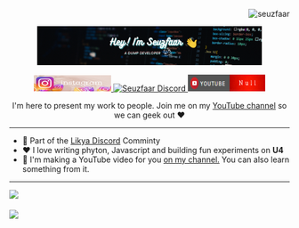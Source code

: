 <p align="right"> <img src="https://komarev.com/ghpvc/?username=seuzfaar&label=Profile%20views&color=0e75b6&style=flat" alt="seuzfaar" /> </p>

<p align="center"><a href="https://github.com/Seuzfaar"><img width="80%" alt="Hey! I'am Seuzfaar. A dump developer :)" src="./assets/gh-readme-header.png" /></a></p>

<p align="center">
  <a href="https://www.instagram.com/iselo911/">
    <img src="./assets/instagram.png" alt="Seuzfaar's instagram" height="29" width="139" /> 
  </a>
  <a href="https://discord.gg/SWhBEbMzW3">
    <img src="https://img.shields.io/discord/699608417039286293?logo=discord&style=for-the-badge&color=blue" alt="Seuzfaar Discord" height="30" width="139" />
  </a>
  <a href="http://youtube.com/seuzfaar?sub_confirmation=1">
    <img src="./assets/youtube.png" alt="Seuzfaar's Youtube Channel" height="30" width="139"/>
  </a>
</p>

<p align="center">I'm here to present my work to people. Join me on my <a href="http://youtube.com/seuzfaar?sub_confirmation=1">YouTube channel</a> so we can geek out ❤️</p>

---

- 🌟 Part of the <a href="https://discord.gg/SWhBEbMzW3">Likya Discord</a> Comminty
- ❤️ I love writing phyton, Javascript and building fun experiments on **U4** 
- 📸 I'm making a YouTube video for you <a href="http://youtube.com/seuzfaar?sub_confirmation=1">on my channel.</a> You can also learn something from it.

---

<a href="http://youtube.com/seuzfaar?sub_confirmation=1">
 <picture>
<source 
  srcset="https://github-readme-stats.vercel.app/api?username=Seuzfaar&show_icons=true&custom_title=Seuzfaar's Stats&theme=transparent"
  media="(prefers-color-scheme: dark)"
/>
<source
  srcset="https://github-readme-stats.vercel.app/api?username=Seuzfaar&show_icons=true"
  media="(prefers-color-scheme: light), (prefers-color-scheme: no-preference)"
/>
<img src="https://github-readme-stats.vercel.app/api?username=Seuzfaar&show_icons=true" />
</picture></a>
<br>
<br>
<a href="http://youtube.com/seuzfaar?sub_confirmation=1"><img src="https://github-readme-stats.vercel.app/api/top-langs?username=seuzfaar&show_icons=true&bg_color=35,002880,3059b3,4ab2c7&locale=en&langs_count=10" /></a>
